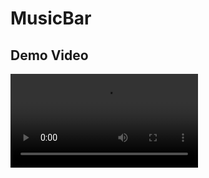 # MusicBar

## Demo Video

![demo video](https://user-images.githubusercontent.com/44743062/127763042-503e7ab4-09dc-41b9-9a0a-3bae6b5cf69c.mp4)



